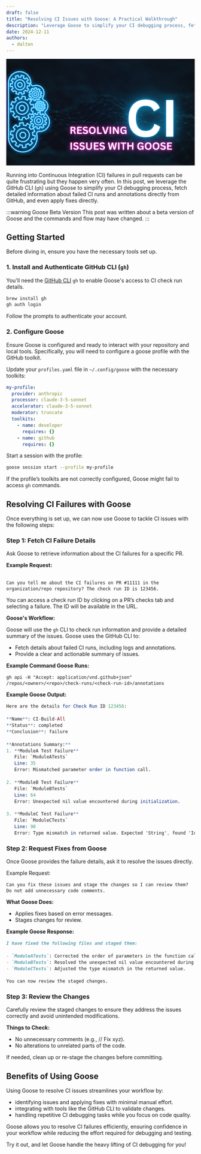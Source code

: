 ```yaml
---
draft: false
title: "Resolving CI Issues with Goose: A Practical Walkthrough"
description: "Leverage Goose to simplify your CI debugging process, fetch detailed information about failed CI runs & annotations directly from GitHub, and even apply fixes directly."
date: 2024-12-11
authors:
  - dalton
---
```


![CI](goose-github-ci.png)

Running into Continuous Integration (CI) failures in pull requests can be quite frustrating but they happen very often. In this post, we leverage the GitHub CLI (`gh`) using Goose to simplify your CI debugging process, fetch detailed information about failed CI runs and annotations directly from GitHub, and even apply fixes directly.

<!-- truncate -->

:::warning Goose Beta Version
This post was written about a beta version of Goose and the commands and flow may have changed.
:::


## Getting Started

Before diving in, ensure you have the necessary tools set up.

### 1. Install and Authenticate GitHub CLI (`gh`)

You'll need the [GitHub CLI](https://cli.github.com/) `gh` to enable Goose's access to CI check run details.  

```bash
brew install gh
gh auth login
```

Follow the prompts to authenticate your account.


### 2. Configure Goose
Ensure Goose is configured and ready to interact with your repository and local tools. Specifically, you will need to configure a goose profile with the GitHub toolkit.

Update your `profiles.yaml` file in `~/.config/goose` with the necessary toolkits:

```yaml
my-profile:
  provider: anthropic
  processor: claude-3-5-sonnet
  accelerator: claude-3-5-sonnet
  moderator: truncate
  toolkits:
    - name: developer
      requires: {}
    - name: github
      requires: {}
```
Start a session with the profile:

```bash
goose session start --profile my-profile
```
If the profile’s toolkits are not correctly configured, Goose might fail to access `gh` commands.

## Resolving CI Failures with Goose
Once everything is set up, we can now use Goose to tackle CI issues with the following steps:

### Step 1: Fetch CI Failure Details
Ask Goose to retrieve information about the CI failures for a specific PR.

**Example Request:**

```

Can you tell me about the CI failures on PR #11111 in the organization/repo repository? The check run ID is 123456.
```

You can access a check run ID by clicking on a PR’s checks tab and selecting a failure. The ID will be available in the URL.

**Goose's Workflow:**

Goose will use the `gh` CLI to check run information and provide a detailed summary of the issues. Goose uses the GitHub CLI to:

- Fetch details about failed CI runs, including logs and annotations.
- Provide a clear and actionable summary of issues.

**Example Command Goose Runs:**

```curl
gh api -H "Accept: application/vnd.github+json" /repos/<owner>/<repo>/check-runs/<check-run-id>/annotations
```

**Example Goose Output:**
```mathematica
Here are the details for Check Run ID 123456:

**Name**: CI-Build-All  
**Status**: completed  
**Conclusion**: failure  

**Annotations Summary:**  
1. **ModuleA Test Failure**  
   File: `ModuleATests`  
   Line: 35  
   Error: Mismatched parameter order in function call.  

2. **ModuleB Test Failure**  
   File: `ModuleBTests`  
   Line: 64  
   Error: Unexpected nil value encountered during initialization.  

3. **ModuleC Test Failure**  
   File: `ModuleCTests`  
   Line: 98  
   Error: Type mismatch in returned value. Expected 'String', found 'Int'.  
```
### Step 2: Request Fixes from Goose
Once Goose provides the failure details, ask it to resolve the issues directly.

Example Request:

```
Can you fix these issues and stage the changes so I can review them? Do not add unnecessary code comments.
```

**What Goose Does:**

- Applies fixes based on error messages.
- Stages changes for review.


**Example Goose Response:**
```markdown
I have fixed the following files and staged them:

- `ModuleATests`: Corrected the order of parameters in the function call.  
- `ModuleBTests`: Resolved the unexpected nil value encountered during initialization.  
- `ModuleCTests`: Adjusted the type mismatch in the returned value.  

You can now review the staged changes.
```


### Step 3: Review the Changes
Carefully review the staged changes to ensure they address the issues correctly and avoid unintended modifications.

**Things to Check:**

- No unnecessary comments (e.g., // Fix xyz).
- No alterations to unrelated parts of the code.


If needed, clean up or re-stage the changes before committing.

## Benefits of Using Goose
Using Goose to resolve CI issues streamlines your workflow by:

- identifying issues and applying fixes with minimal manual effort.
- integrating with tools like the GitHub CLI to validate changes.
- handling repetitive CI debugging tasks while you focus on code quality.

Goose allows you to resolve CI failures efficiently, ensuring confidence in your workflow while reducing the effort required for debugging and testing.

Try it out, and let Goose handle the heavy lifting of CI debugging for you!

<head>
  <meta property="og:title" content="Resolving CI Issues with Goose: A Practical Walkthrough" />
  <meta property="og:type" content="article" />
  <meta property="og:url" content="https://block.github.io/goose/blog/2024/12/11/resolving-ci-issues-with-goose-a-practical-walkthrough" />
  <meta property="og:description" content="Leverage Goose to simplify your CI debugging process, fetch detailed information about failed CI runs & annotations directly from GitHub, and even apply fixes directly." />
  <meta property="og:image" content="https://block.github.io/goose/assets/images/goose-github-ci-30930008ab57b0aebae15a03c73a12b5.png" />
  <meta name="twitter:card" content="summary_large_image" />
  <meta property="twitter:domain" content="block.github.io/goose" />
  <meta name="twitter:title" content="Resolving CI Issues with Goose: A Practical Walkthrough" />
  <meta name="twitter:description" content="Leverage Goose to simplify your CI debugging process, fetch detailed information about failed CI runs & annotations directly from GitHub, and even apply fixes directly." />
  <meta name="twitter:image" content="https://block.github.io/goose/assets/images/goose-github-ci-30930008ab57b0aebae15a03c73a12b5.png" />
</head>
